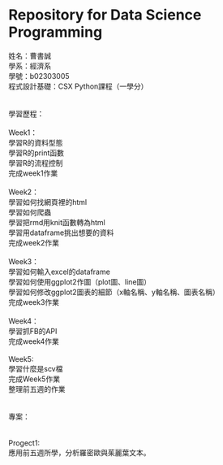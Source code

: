 # Repository for Data Science Programming

姓名：曹書誠<br />
學系：經濟系<br />
學號：b02303005<br />
程式設計基礎：CSX Python課程（一學分）
<br />
<br />
<br />
學習歷程：<br />
<br />
Week1：<br />
學習R的資料型態<br />
學習R的print函數<br />
學習R的流程控制<br />
完成week1作業<br />
<br />
Week2：<br />
學習如何找網頁裡的html<br />
學習如何爬蟲<br />
學習把rmd用knit函數轉為html<br />
學習用dataframe挑出想要的資料<br />
完成week2作業<br />
<br />
Week3：<br />
學習如何輸入excel的dataframe<br />
學習如何使用ggplot2作圖（plot圖、line圖）<br />
學習如何修改ggplot2圖表的細節（x軸名稱、y軸名稱、圖表名稱）<br />
完成week3作業<br />
<br />
Week4：<br />
學習抓FB的API<br />
完成week4作業<br />
<br />
Week5:<br />
學習什麼是scv檔<br />
完成Week5作業<br />
整理前五週的作業<br />
<br />
<br />
專案：<br />
<br />
<br />
Progect1:<br />
應用前五週所學，分析羅密歐與茱麗葉文本。<br />
<br />
<br />
<br />


